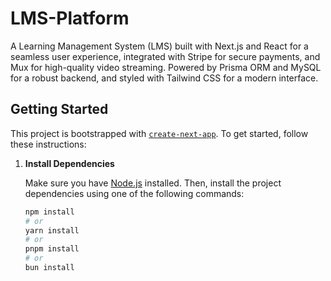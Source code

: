 # LMS-Platform

A Learning Management System (LMS) built with Next.js and React for a seamless user experience, integrated with Stripe for secure payments, and Mux for high-quality video streaming. Powered by Prisma ORM and MySQL for a robust backend, and styled with Tailwind CSS for a modern interface.

## Getting Started

This project is bootstrapped with [`create-next-app`](https://github.com/vercel/next.js/tree/canary/packages/create-next-app). To get started, follow these instructions:

1. **Install Dependencies**

   Make sure you have [Node.js](https://nodejs.org/) installed. Then, install the project dependencies using one of the following commands:

   ```bash
   npm install
   # or
   yarn install
   # or
   pnpm install
   # or
   bun install
   ```
